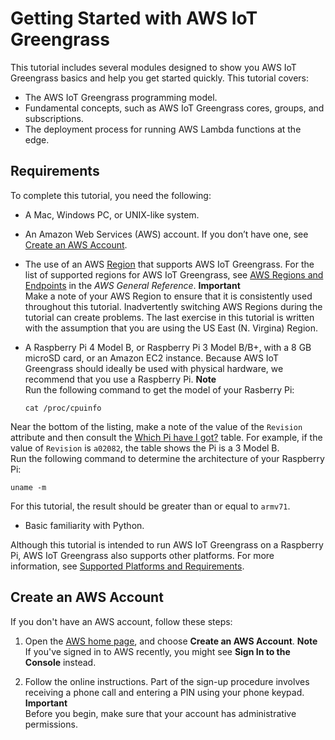 # Getting Started with AWS IoT Greengrass<a name="gg-gs"></a>

This tutorial includes several modules designed to show you AWS IoT Greengrass basics and help you get started quickly\. This tutorial covers:
+ The AWS IoT Greengrass programming model\.
+  Fundamental concepts, such as AWS IoT Greengrass cores, groups, and subscriptions\.
+ The deployment process for running AWS Lambda functions at the edge\.

## Requirements<a name="gg-requirements"></a>

To complete this tutorial, you need the following:
+ A Mac, Windows PC, or UNIX\-like system\.
+ An Amazon Web Services \(AWS\) account\. If you don’t have one, see [Create an AWS Account](#create-aws-account)\.
+ The use of an AWS [Region](https://en.wikipedia.org/wiki/Amazon_Web_Services#Availability_and_topology) that supports AWS IoT Greengrass\. For the list of supported regions for AWS IoT Greengrass, see [AWS Regions and Endpoints](https://docs.aws.amazon.com/general/latest/gr/rande.html#greengrass_region) in the *AWS General Reference*\.
**Important**  
Make a note of your AWS Region to ensure that it is consistently used throughout this tutorial\. Inadvertently switching AWS Regions during the tutorial can create problems\. The last exercise in this tutorial is written with the assumption that you are using the US East \(N\. Virgina\) Region\.
+ A Raspberry Pi 4 Model B, or Raspberry Pi 3 Model B/B\+, with a 8 GB microSD card, or an Amazon EC2 instance\. Because AWS IoT Greengrass should ideally be used with physical hardware, we recommend that you use a Raspberry Pi\.
**Note**  
Run the following command to get the model of your Rasberry Pi:  

  ```
  cat /proc/cpuinfo
  ```
Near the bottom of the listing, make a note of the value of the `Revision` attribute and then consult the [Which Pi have I got?](https://elinux.org/RPi_HardwareHistory#Which_Pi_have_I_got.3F) table\. For example, if the value of `Revision` is `a02082`, the table shows the Pi is a 3 Model B\.   
Run the following command to determine the architecture of your Raspberry Pi:  

  ```
  uname -m
  ```
For this tutorial, the result should be greater than or equal to `armv71`\.
+ Basic familiarity with Python\.

Although this tutorial is intended to run AWS IoT Greengrass on a Raspberry Pi, AWS IoT Greengrass also supports other platforms\. For more information, see [Supported Platforms and Requirements](what-is-gg.md#gg-platforms)\.

## Create an AWS Account<a name="create-aws-account"></a>

If you don't have an AWS account, follow these steps:

1. Open the [AWS home page](https://aws.amazon.com/), and choose **Create an AWS Account**\. 
**Note**  
If you've signed in to AWS recently, you might see **Sign In to the Console** instead\.

1. Follow the online instructions\. Part of the sign\-up procedure involves receiving a phone call and entering a PIN using your phone keypad\.
**Important**  
Before you begin, make sure that your account has administrative permissions\.